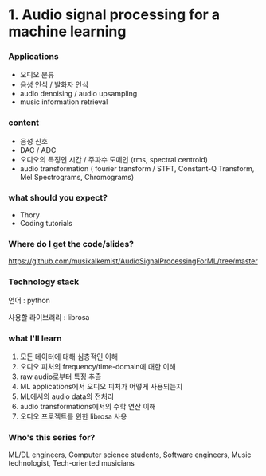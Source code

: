 # 1. Audio signal processing for a machine learning

### Applications

- 오디오 분류
- 음성 인식 / 발화자 인식
- audio denoising / audio upsampling
- music information retrieval

### content

- 음성 신호
- DAC / ADC
- 오디오의 특징인 시간 / 주파수 도메인 (rms, spectral centroid)
- audio transformation ( fourier transform / STFT, Constant-Q Transform, Mel Spectrograms, Chromograms)

### what should you expect?

- Thory
- Coding tutorials

### Where do I get the code/slides?

https://github.com/musikalkemist/AudioSignalProcessingForML/tree/master

### Technology stack

언어 : python

사용할 라이브러리 : librosa

### what I'll learn

1. 모든 데이터에 대해 심층적인 이해
2. 오디오 피처의 frequency/time-domain에 대한 이해
3. raw audio로부터 특징 추출
4. ML applications에서 오디오 피처가 어떻게 사용되는지
5. ML에서의 audio data의 전처리
6. audio transformations에서의 수학 연산 이해
7. 오디오 프로젝트를 윈한 librosa 사용

### Who's this series for?

ML/DL engineers, Computer science students, Software engineers, Music technologist, Tech-oriented musicians
